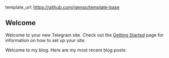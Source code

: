 template_url:  https://github.com/jgenso/template-base
## Welcome

Welcome to your new Telegram site.  Check out the [Getting Started](/getting_started) page
for information on how to set up your site.

<span data-lift="if?extra_true=has_blog">Welcome to my blog.  Here are my most recent blog posts:</span>

<div data-lift="if?extra_true=has_blog">
      <div data-lift="blog.simple"></div>
</div>

[title: Home]: /
